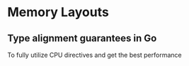 # Memory Layouts

## Type alignment guarantees in Go

To fully utilize CPU directives and get the best performance